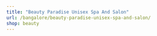```yaml
---
title: "Beauty Paradise Unisex Spa And Salon"
url: /bangalore/beauty-paradise-unisex-spa-and-salon/
shop: beauty
---
```

